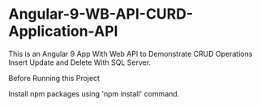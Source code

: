 # Angular-9-WB-API-CURD-Application-API
This is an Angular 9 App With Web API to Demonstrate CRUD Operations Insert Update and Delete With SQL Server.

Before Running this Project 

Install npm packages using 'npm install' command.
